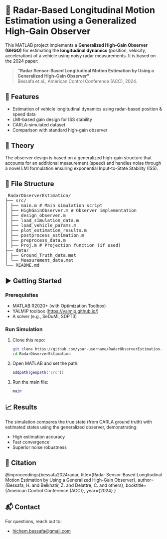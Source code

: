 # 🚗 Radar-Based Longitudinal Motion Estimation using a Generalized High-Gain Observer

This MATLAB project implements a **Generalized High-Gain Observer (GHGO)** for estimating the **longitudinal dynamics** (position, velocity, acceleration) of a vehicle using noisy radar measurements. It is based on the 2024 paper:

> **"Radar Sensor-Based Longitudinal Motion Estimation by Using a Generalized High-Gain Observer"**  
> Bessafa et al., American Control Conference (ACC), 2024.

## 📄 Features

- Estimation of vehicle longitudinal dynamics using radar-based position & speed data
- LMI-based gain design for ISS stability
- CARLA-simulated dataset
- Comparison with standard high-gain observer

## 🧠 Theory

The observer design is based on a generalized high-gain structure that accounts for an additional measurement (speed) and handles noise through a novel LMI formulation ensuring exponential Input-to-State Stability (ISS).

## 📁 File Structure
<pre> RadarObserverEstimation/
├── src/
│ ├── main.m # Main simulation script
│ ├── HighGainObserver.m # Observer implementation
│ ├── design_observer.m
│ ├── load_simulation_data.m
│ ├── load_vehicle_params.m
│ ├── plot_estimation_results.m
│ ├── postprocess_estimation.m
│ ├── preprocess_data.m
│ ├── Proj.m # Projection function (if used)
├── data/
│ ├── Ground_Truth_data.mat
│ └── Measurement_data.mat
└── README.md </pre>
## ▶️ Getting Started

### Prerequisites

- MATLAB R2020+ (with Optimization Toolbox)
- YALMIP toolbox (https://yalmip.github.io/)
- A solver (e.g., SeDuMi, SDPT3)

### Run Simulation

1. Clone this repo:
    ```bash
    git clone https://github.com/your-username/RadarObserverEstimation.git
    cd RadarObserverEstimation
    ```

2. Open MATLAB and set the path:
    ```matlab
    addpath(genpath('src'))
    ```

3. Run the main file:
    ```matlab
    main
    ```

## 📈 Results

The simulation compares the true state (from CARLA ground truth) with estimated states using the generalized observer, demonstrating:

- High estimation accuracy
- Fast convergence
- Superior noise robustness

## 📝 Citation
@inproceedings{bessafa2024radar,
title={Radar Sensor-Based Longitudinal Motion Estimation by Using a Generalized High-Gain Observer},
author={Bessafa, H. and Belkhatir, Z. and Delattre, C. and others},
booktitle={American Control Conference (ACC)},
year={2024}
}
## 📬 Contact

For questions, reach out to:
- [hichem.bessafa@gmail.com](mailto:hichem.bessafa@gmail.com)
